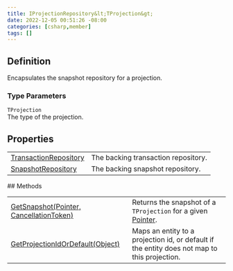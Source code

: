 ```yaml
---
title: IProjectionRepository&lt;TProjection&gt;
date: 2022-12-05 00:51:26 -08:00
categories: [csharp,member]
tags: []
---
```


## Definition

Encapsulates the snapshot repository for a projection.

### Type Parameters
`TProjection`<br />The type of the projection.
## Properties
<table><tr><td><!--/posts/csharp.member.entitydb.abstractions.projections.iprojectionrepository`1.transactionrepository/--><a href='#'>TransactionRepository</a></td><td>
The backing transaction repository.
</td></tr><tr><td><!--/posts/csharp.member.entitydb.abstractions.projections.iprojectionrepository`1.snapshotrepository/--><a href='#'>SnapshotRepository</a></td><td>
The backing snapshot repository.
</td></tr></table>
## Methods
<table><tr><td><!--/posts/csharp.member.entitydb.abstractions.projections.iprojectionrepository`1.getsnapshot/--><a href='#'>GetSnapshot(Pointer, CancellationToken)</a></td><td>
Returns the snapshot of a <code class='language-plaintext highlighter-rouge'>TProjection</code> for a given <a href='/posts/csharp.member.entitydb.abstractions.valueobjects.pointer/'>Pointer</a>.
</td></tr><tr><td><!--/posts/csharp.member.entitydb.abstractions.projections.iprojectionrepository`1.getprojectionidordefault/--><a href='#'>GetProjectionIdOrDefault(Object)</a></td><td>
Maps an entity to a projection id, or default if the entity does not map to this projection.
</td></tr></table>
